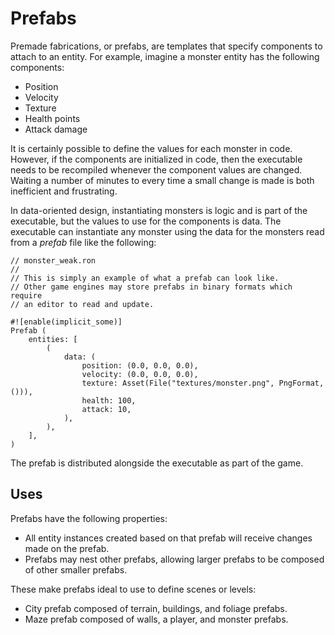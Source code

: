 # Prefabs

Premade fabrications, or prefabs, are templates that specify components to attach to an entity. For example, imagine a monster entity has the following components:

* Position
* Velocity
* Texture
* Health points
* Attack damage

It is certainly possible to define the values for each monster in code. However, if the components are initialized in code, then the executable needs to be recompiled whenever the component values are changed. Waiting a number of minutes to every time a small change is made is both inefficient and frustrating.

In data-oriented design, instantiating monsters is logic and is part of the executable, but the values to use for the components is data. The executable can instantiate any monster using the data for the monsters read from a *prefab* file like the following:

```ron
// monster_weak.ron
//
// This is simply an example of what a prefab can look like.
// Other game engines may store prefabs in binary formats which require
// an editor to read and update.

#![enable(implicit_some)]
Prefab (
    entities: [
        (
            data: (
                position: (0.0, 0.0, 0.0),
                velocity: (0.0, 0.0, 0.0),
                texture: Asset(File("textures/monster.png", PngFormat, ())),
                health: 100,
                attack: 10,
            ),
        ),
    ],
)
```

The prefab is distributed alongside the executable as part of the game.

## Uses

Prefabs have the following properties:

* All entity instances created based on that prefab will receive changes made on the prefab.
* Prefabs may nest other prefabs, allowing larger prefabs to be composed of other smaller prefabs.

These make prefabs ideal to use to define scenes or levels:

* City prefab composed of terrain, buildings, and foliage prefabs.
* Maze prefab composed of walls, a player, and monster prefabs.
